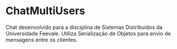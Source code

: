 # ChatMultiUsers

Chat desenvolvido para a disciplina de Sistemas Distribuídos da Universidade Feevale.
Utiliza Serialização de Objetos para envio de mensagens entre os clientes.
